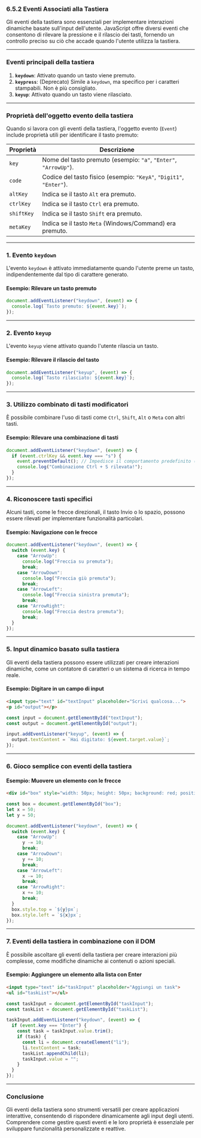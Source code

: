 ### **6.5.2 Eventi Associati alla Tastiera**

Gli eventi della tastiera sono essenziali per implementare interazioni dinamiche basate sull'input dell'utente. JavaScript offre diversi eventi che consentono di rilevare la pressione e il rilascio dei tasti, fornendo un controllo preciso su ciò che accade quando l'utente utilizza la tastiera.

---

### **Eventi principali della tastiera**

1. **`keydown`**: Attivato quando un tasto viene premuto.  
2. **`keypress`**: (Deprecato) Simile a `keydown`, ma specifico per i caratteri stampabili. Non è più consigliato.  
3. **`keyup`**: Attivato quando un tasto viene rilasciato.

---

### **Proprietà dell'oggetto evento della tastiera**

Quando si lavora con gli eventi della tastiera, l'oggetto evento (`Event`) include proprietà utili per identificare il tasto premuto:

| **Proprietà**   | **Descrizione**                                                                 |
|------------------|---------------------------------------------------------------------------------|
| `key`            | Nome del tasto premuto (esempio: `"a"`, `"Enter"`, `"ArrowUp"`).               |
| `code`           | Codice del tasto fisico (esempio: `"KeyA"`, `"Digit1"`, `"Enter"`).            |
| `altKey`         | Indica se il tasto `Alt` era premuto.                                          |
| `ctrlKey`        | Indica se il tasto `Ctrl` era premuto.                                         |
| `shiftKey`       | Indica se il tasto `Shift` era premuto.                                        |
| `metaKey`        | Indica se il tasto `Meta` (Windows/Command) era premuto.                      |

---

### **1. Evento `keydown`**

L'evento `keydown` è attivato immediatamente quando l'utente preme un tasto, indipendentemente dal tipo di carattere generato.

#### **Esempio: Rilevare un tasto premuto**

```javascript
document.addEventListener("keydown", (event) => {
  console.log(`Tasto premuto: ${event.key}`);
});
```

---

### **2. Evento `keyup`**

L'evento `keyup` viene attivato quando l'utente rilascia un tasto.

#### **Esempio: Rilevare il rilascio del tasto**

```javascript
document.addEventListener("keyup", (event) => {
  console.log(`Tasto rilasciato: ${event.key}`);
});
```

---

### **3. Utilizzo combinato di tasti modificatori**

È possibile combinare l'uso di tasti come `Ctrl`, `Shift`, `Alt` o `Meta` con altri tasti.

#### **Esempio: Rilevare una combinazione di tasti**

```javascript
document.addEventListener("keydown", (event) => {
  if (event.ctrlKey && event.key === "s") {
    event.preventDefault(); // Impedisce il comportamento predefinito (salvataggio della pagina)
    console.log("Combinazione Ctrl + S rilevata!");
  }
});
```

---

### **4. Riconoscere tasti specifici**

Alcuni tasti, come le frecce direzionali, il tasto Invio o lo spazio, possono essere rilevati per implementare funzionalità particolari.

#### **Esempio: Navigazione con le frecce**

```javascript
document.addEventListener("keydown", (event) => {
  switch (event.key) {
    case "ArrowUp":
      console.log("Freccia su premuta");
      break;
    case "ArrowDown":
      console.log("Freccia giù premuta");
      break;
    case "ArrowLeft":
      console.log("Freccia sinistra premuta");
      break;
    case "ArrowRight":
      console.log("Freccia destra premuta");
      break;
  }
});
```

---

### **5. Input dinamico basato sulla tastiera**

Gli eventi della tastiera possono essere utilizzati per creare interazioni dinamiche, come un contatore di caratteri o un sistema di ricerca in tempo reale.

#### **Esempio: Digitare in un campo di input**

```html
<input type="text" id="textInput" placeholder="Scrivi qualcosa...">
<p id="output"></p>
```

```javascript
const input = document.getElementById("textInput");
const output = document.getElementById("output");

input.addEventListener("keyup", (event) => {
  output.textContent = `Hai digitato: ${event.target.value}`;
});
```

---

### **6. Gioco semplice con eventi della tastiera**

#### **Esempio: Muovere un elemento con le frecce**

```html
<div id="box" style="width: 50px; height: 50px; background: red; position: absolute; top: 50px; left: 50px;"></div>
```

```javascript
const box = document.getElementById("box");
let x = 50;
let y = 50;

document.addEventListener("keydown", (event) => {
  switch (event.key) {
    case "ArrowUp":
      y -= 10;
      break;
    case "ArrowDown":
      y += 10;
      break;
    case "ArrowLeft":
      x -= 10;
      break;
    case "ArrowRight":
      x += 10;
      break;
  }
  box.style.top = `${y}px`;
  box.style.left = `${x}px`;
});
```

---

### **7. Eventi della tastiera in combinazione con il DOM**

È possibile ascoltare gli eventi della tastiera per creare interazioni più complesse, come modifiche dinamiche ai contenuti o azioni speciali.

#### **Esempio: Aggiungere un elemento alla lista con Enter**

```html
<input type="text" id="taskInput" placeholder="Aggiungi un task">
<ul id="taskList"></ul>
```

```javascript
const taskInput = document.getElementById("taskInput");
const taskList = document.getElementById("taskList");

taskInput.addEventListener("keydown", (event) => {
  if (event.key === "Enter") {
    const task = taskInput.value.trim();
    if (task) {
      const li = document.createElement("li");
      li.textContent = task;
      taskList.appendChild(li);
      taskInput.value = "";
    }
  }
});
```

---

### **Conclusione**

Gli eventi della tastiera sono strumenti versatili per creare applicazioni interattive, consentendo di rispondere dinamicamente agli input degli utenti. Comprendere come gestire questi eventi e le loro proprietà è essenziale per sviluppare funzionalità personalizzate e reattive.